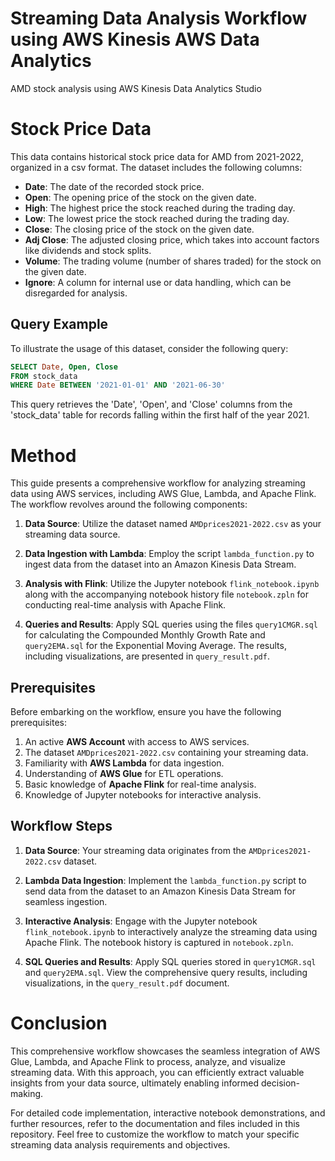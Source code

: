 # Streaming Data Analysis Workflow using AWS Kinesis AWS Data Analytics
AMD stock analysis using AWS Kinesis Data Analytics Studio

# Stock Price Data

This data contains historical stock price data for AMD from 2021-2022, organized in a csv format. The dataset includes the following columns:

- **Date**: The date of the recorded stock price.
- **Open**: The opening price of the stock on the given date.
- **High**: The highest price the stock reached during the trading day.
- **Low**: The lowest price the stock reached during the trading day.
- **Close**: The closing price of the stock on the given date.
- **Adj Close**: The adjusted closing price, which takes into account factors like dividends and stock splits.
- **Volume**: The trading volume (number of shares traded) for the stock on the given date.
- **Ignore**: A column for internal use or data handling, which can be disregarded for analysis.

## Query Example

To illustrate the usage of this dataset, consider the following query:

```sql
SELECT Date, Open, Close
FROM stock_data
WHERE Date BETWEEN '2021-01-01' AND '2021-06-30'
```

This query retrieves the 'Date', 'Open', and 'Close' columns from the 'stock_data' table for records falling within the first half of the year 2021.

# Method

This guide presents a comprehensive workflow for analyzing streaming data using AWS services, including AWS Glue, Lambda, and Apache Flink. The workflow revolves around the following components:

1. **Data Source**: Utilize the dataset named `AMDprices2021-2022.csv` as your streaming data source.

2. **Data Ingestion with Lambda**: Employ the script `lambda_function.py` to ingest data from the dataset into an Amazon Kinesis Data Stream.

3. **Analysis with Flink**: Utilize the Jupyter notebook `flink_notebook.ipynb` along with the accompanying notebook history file `notebook.zpln` for conducting real-time analysis with Apache Flink.

4. **Queries and Results**: Apply SQL queries using the files `query1CMGR.sql` for calculating the Compounded Monthly Growth Rate and `query2EMA.sql` for the Exponential Moving Average. The results, including visualizations, are presented in `query_result.pdf`.

## Prerequisites

Before embarking on the workflow, ensure you have the following prerequisites:

1. An active **AWS Account** with access to AWS services.
2. The dataset `AMDprices2021-2022.csv` containing your streaming data.
3. Familiarity with **AWS Lambda** for data ingestion.
4. Understanding of **AWS Glue** for ETL operations.
5. Basic knowledge of **Apache Flink** for real-time analysis.
6. Knowledge of Jupyter notebooks for interactive analysis.

## Workflow Steps

1. **Data Source**: Your streaming data originates from the `AMDprices2021-2022.csv` dataset.

2. **Lambda Data Ingestion**: Implement the `lambda_function.py` script to send data from the dataset to an Amazon Kinesis Data Stream for seamless ingestion.

3. **Interactive Analysis**: Engage with the Jupyter notebook `flink_notebook.ipynb` to interactively analyze the streaming data using Apache Flink. The notebook history is captured in `notebook.zpln`.

4. **SQL Queries and Results**: Apply SQL queries stored in `query1CMGR.sql` and `query2EMA.sql`. View the comprehensive query results, including visualizations, in the `query_result.pdf` document.

# Conclusion

This comprehensive workflow showcases the seamless integration of AWS Glue, Lambda, and Apache Flink to process, analyze, and visualize streaming data. With this approach, you can efficiently extract valuable insights from your data source, ultimately enabling informed decision-making.

For detailed code implementation, interactive notebook demonstrations, and further resources, refer to the documentation and files included in this repository. Feel free to customize the workflow to match your specific streaming data analysis requirements and objectives.
